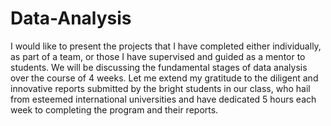 # Data-Analysis
I would like to present the projects that I have completed either individually, as part of a team, or those I have supervised and guided as a mentor to students. We will be discussing the fundamental stages of data analysis over the course of 4 weeks. Let me extend my gratitude to the diligent and innovative reports submitted by the bright students in our class, who hail from esteemed international universities and have dedicated 5 hours each week to completing the program and their reports.

